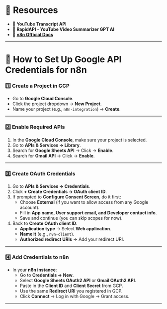 # 🔗 Resources

- 📌 **YouTube Transcript API**  
- 🔗 **RapidAPI - YouTube Video Summarizer GPT AI**  
- 📘 [**n8n Official Docs**](https://docs.n8n.io)  

---

# 🔐 How to Set Up Google API Credentials for n8n

### 1️⃣ Create a Project in GCP
- Go to **Google Cloud Console**.  
- Click the project dropdown → **New Project**.  
- Name your project (e.g., `n8n-integration`) → **Create**.  

---

### 2️⃣ Enable Required APIs
1. In the **Google Cloud Console**, make sure your project is selected.  
2. Go to **APIs & Services → Library**.  
3. Search for **Google Sheets API** → Click → **Enable**.  
4. Search for **Gmail API** → Click → **Enable**.  

---

### 3️⃣ Create OAuth Credentials
1. Go to **APIs & Services → Credentials**.  
2. Click **+ Create Credentials → OAuth client ID**.  
3. If prompted to **Configure Consent Screen**, do it first:  
   - Choose **External** (if you want to allow access from any Google account).  
   - Fill in **App name, User support email, and Developer contact info**.  
   - Save and continue (you can skip scopes for now).  
4. Back to **Create OAuth client ID**:  
   - **Application type** → Select **Web application**.  
   - **Name it** (e.g., `n8n-client`).  
   - **Authorized redirect URIs** → Add your redirect URI.  

---

### 4️⃣ Add Credentials to n8n
- In your **n8n instance**:  
  - Go to **Credentials → New**.  
  - Select **Google Sheets OAuth2 API** or **Gmail OAuth2 API**.  
  - Paste in the **Client ID** and **Client Secret** from GCP.  
  - Use the same **Redirect URI** you registered in GCP.  
  - Click **Connect** → Log in with Google → Grant access.  

---


